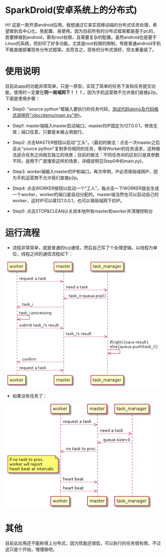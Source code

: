 # SparkDroid(安卓系统上的分布式)

Hi! 这是一款开源android应用，我想通过它来实现移动端的分布式任务处理，希望做到去中心化、免配置、易使用。因为目前所有的分布式框架都是基于pc的，若要移植到android，需有root权限，且需要复杂的配置。虽然android也是基于Linux的系统，但封印了好多功能，尤其是root权限的限制，导致普通android手机不能直接部署现有分布式框架。总而言之，现有的分布式很好，但太重量级了。

# 使用说明

目前此app的功能非常简单，只是一原型，实现了简单的任务下发和任务提交功能，使用时一定要在**同一局域网下！！！**，因为手机运营商不允许我们直接p2p。下面是使用步骤：

- Step0: "source python"框输入要执行的任务代码，[测试代码demo及代码格式说明在"/doc/demo/main.py"中)](doc/demo/main.py)。

- Step1: master端输入master启动端口。master的IP固定为127.0.0.1，修改无效；端口任意，只要是未被占用就行。

- Step2: 点击MASTER按钮以启动“工头”。（最初的做法：点击一次master之后会从"source python"复制多份相同的任务，等待Worker的任务请求，这种做法适合任务之间相互独立的场景；目前的做法：不同任务间的区别只是其参数不同，适用于广度搜索这样的场景，详细说明见Step0中的main.py)。

- Step3: worker端输入master的IP和端口。再次申明，IP必须填局域网IP，因为手机运营商不允许我们直接p2p。

- Step4: 点击WORKER按钮以启动一个“工人”。每点击一下WORKER就会生成一个worker，worker的端口是自动分配的。master端当然也可以启动自己的worker，这时IP可以填127.0.0.1，也可以填局域网下的IP。

- Step5: 点击STOP&CLEAN以关闭本地所有master和worker并清理控制台

# 运行流程

- 流程非常简单，就是普通的tcp通信，然后自己写了个处理逻辑。以线程为单位，线程之间的通信流程如下：

![正常工作中···](doc/pic/working.png)

- 如果没有任务了：

![任务都做完了···](doc/pic/waiting.png)

# 其他

目前此应用还不能称得上分布式，因为性能还很低，可以执行的任务很有限，不过这只是个开始，慢慢做吧。
